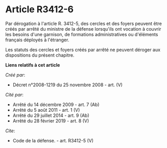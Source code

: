 # Article R3412-6

Par dérogation à l'article R. 3412-5, des cercles et des foyers peuvent être créés par arrêté du ministre de la défense
lorsqu'ils ont vocation à couvrir les besoins d'une garnison, de formations administratives ou d'éléments français déployés à
l'étranger. 

Les statuts des cercles et foyers créés par arrêté ne peuvent déroger aux dispositions du présent chapitre.

**Liens relatifs à cet article**

_Créé par_:

  - Décret n°2008-1219 du 25 novembre 2008 - art. (V)

_Cité par_:

  - Arrêté du 14 décembre 2009 - art. 7 (Ab)
  - Arrêté du 5 août 2011 - art. 1 (V)
  - Arrêté du 29 juillet 2014 - art. 9 (Ab)
  - Arrêté du 28 février 2019 - art. 8 (V)

_Cite_:

  - Code de la défense. - art. R3412-5 (V)
